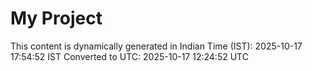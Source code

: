 # My Project

This content is dynamically generated in Indian Time (IST): 2025-10-17 17:54:52 IST
Converted to UTC: 2025-10-17 12:24:52 UTC
